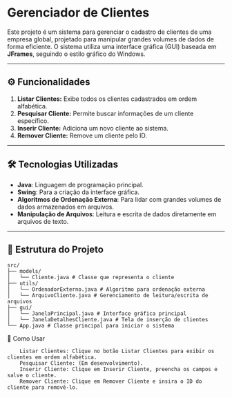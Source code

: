# Gerenciador de Clientes

Este projeto é um sistema para gerenciar o cadastro de clientes de uma empresa global, projetado para manipular grandes volumes de dados de forma eficiente. O sistema utiliza uma interface gráfica (GUI) baseada em **JFrames**, seguindo o estilo gráfico do Windows.

---

## ⚙️ Funcionalidades

1. **Listar Clientes:** Exibe todos os clientes cadastrados em ordem alfabética.
2. **Pesquisar Cliente:** Permite buscar informações de um cliente específico.
3. **Inserir Cliente:** Adiciona um novo cliente ao sistema.
4. **Remover Cliente:** Remove um cliente pelo ID.

---

## 🛠️ Tecnologias Utilizadas

- **Java**: Linguagem de programação principal.
- **Swing**: Para a criação da interface gráfica.
- **Algoritmos de Ordenação Externa**: Para lidar com grandes volumes de dados armazenados em arquivos.
- **Manipulação de Arquivos**: Leitura e escrita de dados diretamente em arquivos de texto.

---

## 📂 Estrutura do Projeto
```
src/
├── models/
│   └── Cliente.java # Classe que representa o cliente 
├── utils/
│   └── OrdenadorExterno.java # Algoritmo para ordenação externa
│   └── ArquivoCliente.java # Gerenciamento de leitura/escrita de arquivos
├── gui/
│   └── JanelaPrincipal.java # Interface gráfica principal
│   └── JanelaDetalhesCliente.java # Tela de inserção de clientes
└── App.java # Classe principal para iniciar o sistema
```


📝 Como Usar
```
    Listar Clientes: Clique no botão Listar Clientes para exibir os clientes em ordem alfabética.
    Pesquisar Cliente: (Em desenvolvimento).
    Inserir Cliente: Clique em Inserir Cliente, preencha os campos e salve o cliente.
    Remover Cliente: Clique em Remover Cliente e insira o ID do cliente para removê-lo.
```
